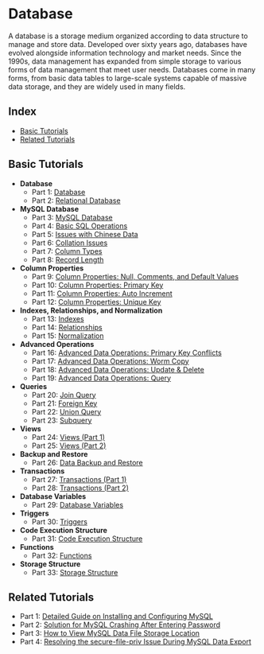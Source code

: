 # Database 

A database is a storage medium organized according to data structure to manage and store data. Developed over sixty years ago, databases have evolved alongside information technology and market needs. Since the 1990s, data management has expanded from simple storage to various forms of data management that meet user needs. Databases come in many forms, from basic data tables to large-scale systems capable of massive data storage, and they are widely used in many fields.

## Index

- [Basic Tutorials](#basic-tutorials)
- [Related Tutorials](#related-tutorials)

## Basic Tutorials

- **Database**
  - Part 1: [Database](https://github.com/GuGriffin/Data-and-Datebases/blob/main/article/database.md)
  - Part 2: [Relational Database](https://github.com/GuGriffin/Data-and-Datebases/blob/main/article/relation-db.md)
- **MySQL Database**
  - Part 3: [MySQL Database](https://github.com/guobinhit/mysql-tutorial/blob/master/articles/mysql_db.md)
  - Part 4: [Basic SQL Operations](https://github.com/guobinhit/mysql-tutorial/blob/master/articles/sql-operation.md)
  - Part 5: [Issues with Chinese Data](https://github.com/guobinhit/mysql-tutorial/blob/master/articles/chinese-data.md)
  - Part 6: [Collation Issues](https://github.com/guobinhit/mysql-tutorial/blob/master/articles/collate.md)
  - Part 7: [Column Types](https://github.com/guobinhit/mysql-tutorial/blob/master/articles/column-type.md)
  - Part 8: [Record Length](https://github.com/guobinhit/mysql-tutorial/blob/master/articles/record-length.md)
- **Column Properties**
  - Part 9: [Column Properties: Null, Comments, and Default Values](https://github.com/guobinhit/mysql-tutorial/blob/master/articles/column-null-comment-default.md)
  - Part 10: [Column Properties: Primary Key](https://github.com/guobinhit/mysql-tutorial/blob/master/articles/primarykey.md)
  - Part 11: [Column Properties: Auto Increment](https://github.com/guobinhit/mysql-tutorial/blob/master/articles/increment.md)
  - Part 12: [Column Properties: Unique Key](https://github.com/guobinhit/mysql-tutorial/blob/master/articles/uniquekey.md)
- **Indexes, Relationships, and Normalization**
  - Part 13: [Indexes](https://github.com/guobinhit/mysql-tutorial/blob/master/articles/index.md)
  - Part 14: [Relationships](https://github.com/guobinhit/mysql-tutorial/blob/master/articles/relation.md)
  - Part 15: [Normalization](https://github.com/guobinhit/mysql-tutorial/blob/master/articles/paradigm.md)
- **Advanced Operations**
  - Part 16: [Advanced Data Operations: Primary Key Conflicts](https://github.com/guobinhit/mysql-tutorial/blob/master/articles/duplicate-primary-key.md)
  - Part 17: [Advanced Data Operations: Worm Copy](https://github.com/guobinhit/mysql-tutorial/blob/master/articles/worm-copy.md)
  - Part 18: [Advanced Data Operations: Update & Delete](https://github.com/guobinhit/mysql-tutorial/blob/master/articles/updata-and-delete.md)
  - Part 19: [Advanced Data Operations: Query](https://github.com/guobinhit/mysql-tutorial/blob/master/articles/select.md)
- **Queries**
  - Part 20: [Join Query](https://github.com/guobinhit/mysql-tutorial/blob/master/articles/join-query.md)
  - Part 21: [Foreign Key](https://github.com/guobinhit/mysql-tutorial/blob/master/articles/foreign-key.md)
  - Part 22: [Union Query](https://github.com/guobinhit/mysql-tutorial/blob/master/articles/union.md)
  - Part 23: [Subquery](https://github.com/guobinhit/mysql-tutorial/blob/master/articles/sub-query.md)
- **Views**
  - Part 24: [Views (Part 1)](https://github.com/guobinhit/mysql-tutorial/blob/master/articles/view-one.md)
  - Part 25: [Views (Part 2)](https://github.com/guobinhit/mysql-tutorial/blob/master/articles/view-two.md)
- **Backup and Restore**
  - Part 26: [Data Backup and Restore](https://github.com/guobinhit/mysql-tutorial/blob/master/articles/backup.md)
- **Transactions**
  - Part 27: [Transactions (Part 1)](https://github.com/guobinhit/mysql-tutorial/blob/master/articles/thing-one.md)
  - Part 28: [Transactions (Part 2)](https://github.com/guobinhit/mysql-tutorial/blob/master/articles/thing-two.md)
- **Database Variables**
  - Part 29: [Database Variables](https://github.com/guobinhit/mysql-tutorial/blob/master/articles/database-variable.md)
- **Triggers**
  - Part 30: [Triggers](https://github.com/guobinhit/mysql-tutorial/blob/master/articles/trigger.md)
- **Code Execution Structure**
  - Part 31: [Code Execution Structure](https://github.com/guobinhit/mysql-tutorial/blob/master/articles/code-execution-structure.md)
- **Functions**
  - Part 32: [Functions](https://github.com/guobinhit/mysql-tutorial/blob/master/articles/function.md)
- **Storage Structure**
  - Part 33: [Storage Structure](https://github.com/guobinhit/mysql-tutorial/blob/master/articles/procedure.md)

## Related Tutorials

- Part 1: [Detailed Guide on Installing and Configuring MySQL](https://github.com/guobinhit/mysql-tutorial/blob/master/articles/install-mysql.md)
- Part 2: [Solution for MySQL Crashing After Entering Password](https://github.com/guobinhit/mysql-tutorial/blob/master/articles/resovle-method.md)
- Part 3: [How to View MySQL Data File Storage Location](https://github.com/guobinhit/mysql-tutorial/blob/master/articles/datafile.md)
- Part 4: [Resolving the secure-file-priv Issue During MySQL Data Export](https://github.com/guobinhit/mysql-tutorial/blob/master/articles/secure.md)
